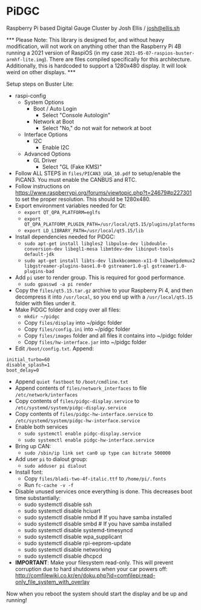 # PiDGC
Raspberry Pi based Digital Gauge Cluster by Josh Ellis / josh@ellis.sh

*** Please Note: This library is designed for, and without heavy modification, will not work on anything other than 
the Raspberry Pi 4B running a 2021 version of RaspiOS (in my case `2021-05-07-raspios-buster-armhf-lite.img`). There are
files compiled specifically for this architecture. Additionally, this is hardcoded to support a 1280x480 display. It 
will look weird on other displays. ***

Setup steps on Buster Lite:
- raspi-config
  - System Options
    - Boot / Auto Login
      - Select "Console Autologin"
    - Network at Boot
      - Select "No," do not wait for network at boot
  - Interface Options
    - I2C
      - Enable I2C
  - Advanced Options
    - GL Driver
      - Select "GL (Fake KMS)"
- Follow ALL STEPS in `files/PICAN3_UGA_10.pdf` to setup/enable the PiCAN3. You must enable the CANBUS and RTC.
- Follow instructions on https://www.raspberrypi.org/forums/viewtopic.php?t=24679#p227301 to set the proper resolution. This should be 1280x480.
- Export environment variables needed for Qt:
  - `export QT_QPA_PLATFORM=eglfs`
  - `export QT_QPA_PLATFORM_PLUGIN_PATH=/usr/local/qt5.15/plugins/platforms`
  - `export LD_LIBRARY_PATH=/usr/local/qt5.15/lib`
- Install dependencies needed for PiDGC:
  - `sudo apt-get install libgles2 libpulse-dev libdouble-conversion-dev libegl1-mesa libmtdev-dev libinput-tools default-jdk`
  - `sudo apt-get install libts-dev libxkbcommon-x11-0 libwebpdemux2 libgstreamer-plugins-base1.0-0 gstreamer1.0-gl gstreamer1.0-plugins-bad`
- Add `pi` user to render group. This is required for good performance.
  - `sudo gpasswd -a pi render`
- Copy the `files/qt5.15.tar.gz` archive to your Raspberry Pi 4, and then decompress it into `/usr/local`, so you end up with a `/usr/local/qt5.15` folder with files under it.
- Make PiDGC folder and copy over all files:
  - `mkdir ~/pidgc`
  - Copy `files/display` into ~/pidgc folder
  - Copy `files/config.ini` into ~/pidgc folder
  - Copy `files/images` folder and all files it contains into ~/pidgc folder
  - Copy `files/hw-interface.jar` into ~/pidgc folder
- Edit `/boot/config.txt`. Append:
~~~
initial_turbo=60
disable_splash=1
boot_delay=0
~~~
- Append `quiet fastboot` to `/boot/cmdline.txt`
- Append contents of `files/network_interfaces` to file `/etc/network/interfaces`
- Copy contents of `files/pidgc-display.service` to `/etc/systemd/system/pidgc-display.service`
- Copy contents of `files/pidgc-hw-interface.service` to `/etc/systemd/system/pidgc-hw-interface.service`
- Enable both services
  - `sudo systemctl enable pidgc-display.service`
  - `sudo systemctl enable pidgc-hw-interface.service`
- Bring up CAN:
  - `sudo /sbin/ip link set can0 up type can bitrate 500000`
- Add user `pi` to dialout group:
  - `sudo adduser pi dialout`
- Install font:
  - Copy `files/bladi-two-4f-italic.ttf` to `/home/pi/.fonts`
  - Run `fc-cache -v -f`
- Disable unused services once everything is done. This decreases boot time substantially:
  - sudo systemctl disable ssh
  - sudo systemctl disable hciuart 
  - sudo systemctl disable nmbd # If you have samba installed
  - sudo systemctl disable smbd # If you have samba installed
  - sudo systemctl disable systemd-timesyncd
  - sudo systemctl disable wpa_supplicant
  - sudo systemctl disable rpi-eeprom-update
  - sudo systemctl disable networking
  - sudo systemctl disable dhcpcd
- **IMPORTANT**: Make your filesystem read-only. This will prevent corruption due to hard shutdowns when your car powers off: http://comfilewiki.co.kr/en/doku.php?id=comfilepi:read-only_file_system_with_overlay

Now when you reboot the system should start the display and be up and running!